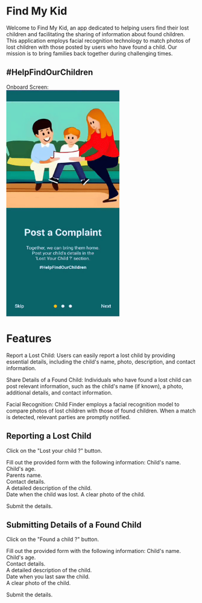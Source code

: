 #  Find My Kid

Welcome to Find My Kid, an app dedicated to helping users find their lost children and facilitating the sharing of information about found children. This application employs facial recognition technology to match photos of lost children with those posted by users who have found a child. Our mission is to bring families back together during challenging times.

## #HelpFindOurChildren

Onboard Screen:\
<img src="https://github.com/EnigmaEnforcers/App-Screen/blob/main/onboard.gif" alt="onboard" width="300" height="600">

# Features

Report a Lost Child: Users can easily report a lost child by providing essential details, including the child's name, photo, description, and contact information.

Share Details of a Found Child: Individuals who have found a lost child can post relevant information, such as the child's name (if known), a photo, additional details, and contact information.

Facial Recognition: Child Finder employs a facial recognition model to compare photos of lost children with those of found children. When a match is detected, relevant parties are promptly notified.

## Reporting a Lost Child

Click on the "Lost your child ?" button.

Fill out the provided form with the following information:
Child's name.\
Child's age.\
Parents name.\
Contact details.\
A detailed description of the child.\
Date when the child was lost.
A clear photo of the child.

Submit the details.

## Submitting Details of a Found Child

Click on the "Found a child ?" button.

Fill out the provided form with the following information:
Child's name.\
Child's age.\
Contact details.\
A detailed description of the child.\
Date when you last saw the child.\
A clear photo of the child.

Submit the details.
